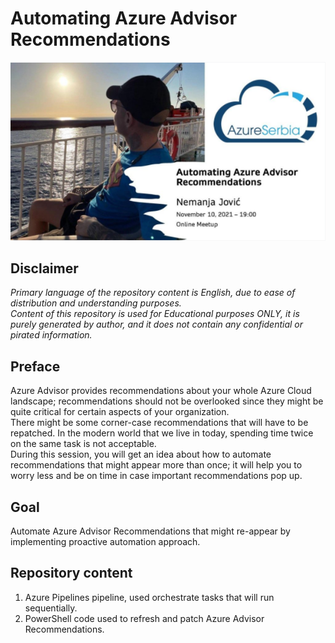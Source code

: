 # Automating Azure Advisor Recommendations

![AZUG21.png](.img/headline.png)  

## Disclaimer  

*Primary language of the repository content is English, due to ease of distribution and understanding purposes.*  
*Content of this repository is used for Educational purposes ONLY, it is purely generated by author, and it does not contain any confidential or pirated information.*  

## Preface  

Azure Advisor provides recommendations about your whole Azure Cloud landscape; recommendations should not be overlooked since they might be quite critical for certain aspects of your organization.  
There might be some corner-case recommendations that will have to be repatched. In the modern world that we live in today, spending time twice on the same task is not acceptable.  
During this session, you will get an idea about how to automate recommendations that might appear more than once; it will help you to worry less and be on time in case important recommendations pop up.

## Goal  

Automate Azure Advisor Recommendations that might re-appear by implementing proactive automation approach.  

## Repository content

1. Azure Pipelines pipeline, used orchestrate tasks that will run sequentially.
2. PowerShell code used to refresh and patch Azure Advisor Recommendations.
